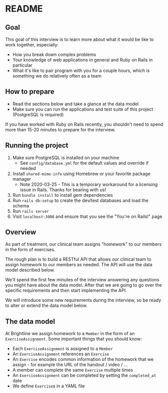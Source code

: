 # README

## Goal

This goal of this interview is to learn more about what it would be like to work together, especially:

- How you break down complex problems
- Your knowledge of web applications in general and Ruby on Rails in particular
- What it's like to pair program with you for a couple hours, which is something we do relatively often as a team

## How to prepare

- Read the sections below and take a glance at the data model
- Make sure you can run the applications and test suite of this project (PostgreSQL is required)

If you have worked with Ruby on Rails recently, you shouldn't need to spend more than 15-20 minutes to prepare for the interview.

## Running the project

1. Make sure PostgreSQL is installed on your machine
   - See `config/database.yml` for the default values and override if needed
2. Install `shared-mime-info` using Homebrew or your favorite package manager
   - Note 2020-03-25 - This is a temporary workaround for a licensing issue in Rails. Thanks for bearing with us!
3. Run `bundle install` to install gem dependencies
4. Run `rails db:setup` to create the dev/test databases and load the schema
5. Run `rails server`
6. Visit `localhost:3000` and ensure that you see the "You're on Rails!" page

## Overview

As part of treatment, our clinical team assigns "homework" to our members in the form of exercises.

The rough plan is to build a RESTful API that allows our clinical team to assign homework to our members as needed. The API will use the data model described below.

We'll spend the first few minutes of the interview answering any questions you might have about the data model. After that we are going to go over the specific requirements and then start implementing the API.

We will introduce some new requirements during the interview, so be ready to alter or extend the data model below.

## The data model

At Brightline we assign homework to a `Member` in the form of an `ExerciseAssignment`. Some important things that you should know:

- Each `ExerciseAssignment` is assigned to a `Member`
- An `ExerciseAssignment` references an `Exercise`
- An `Exercise` encodes common information of the homework that we assign - for example the URL of the handout / video / ...
- A member can complete the same `Exercise` multiple times
- An `ExerciseAssignment` can be completed by setting the `completed_at` date
- We define `Exercise`s in a YAML file
